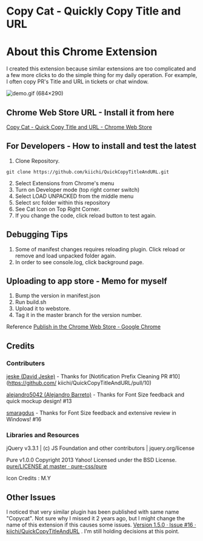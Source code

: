 # Copy Cat - Quickly Copy Title and URL

# About this Chrome Extension

I created this extension because similar extensions are too complicated and a few more clicks 
to do the simple thing for my daily operation. For example, I often copy PR's Title and URL 
in tickets or chat window.

![demo.gif (684×290)](https://raw.githubusercontent.com/kiichi/QuickCopyTitleAndURL/master/resources/demo.gif)

## Chrome Web Store URL - Install it from here 

[Copy Cat - Quick Copy Title and URL - Chrome Web Store](https://chrome.google.com/webstore/detail/copy-cat-quick-copy-title/andlmjmbnlaamloflnelcafcnkiplhkc/)

## For Developers - How to install and test the latest

1. Clone Repository.
```
git clone https://github.com/kiichi/QuickCopyTitleAndURL.git
```
2. Select Extensions from Chrome's menu
3. Turn on Developer mode (top right corner switch)
4. Select LOAD UNPACKED from the middle menu
5. Select src folder within this repository
6. See Cat Icon on Top Right Corner.
7. If you change the code, click reload button to test again.

## Debugging Tips

1. Some of manifest changes requires reloading plugin. Click reload or remove and load unpacked folder again.
2. In order to see console.log, click background page.


## Uploading to app store - Memo for myself

1. Bump the version in manifest.json
2. Run build.sh
3. Upload it to webstore.
4. Tag it in the master branch for the version number.

Reference [Publish in the Chrome Web Store - Google Chrome](https://developer.chrome.com/webstore/publish?hl)

## Credits

### Contributers

[jeske (David Jeske)](https://github.com/jeske) - Thanks for [Notification Prefix Cleaning PR #10](https://github.com/
kiichi/QuickCopyTitleAndURL/pull/10)

[alejandro5042 (Alejandro Barreto)](https://github.com/alejandro5042) - Thanks for Font Size feedback and quick mockup design! #13

[smaragdus](https://github.com/smaragdus) - Thanks for Font Size feedback and extensive review in Windows! #16


### Libraries and Resources

jQuery v3.3.1 | (c) JS Foundation and other contributors | jquery.org/license 

Pure v1.0.0
Copyright 2013 Yahoo!
Licensed under the BSD License.
[pure/LICENSE at master · pure-css/pure](https://github.com/pure-css/pure/blob/master/LICENSE)

Icon Credits : M.Y

## Other Issues

I noticed that very similar plugin has been published with same name "Copycat". 
Not sure why I missed it 2 years ago, but I might change the name of this extension 
if this causes some issues. [Version 1.5.0 · Issue #16 · kiichi/QuickCopyTitleAndURL](https://github.com/kiichi/QuickCopyTitleAndURL/issues/16#issuecomment-633143286) . 
I'm still holding decisions at this point.



